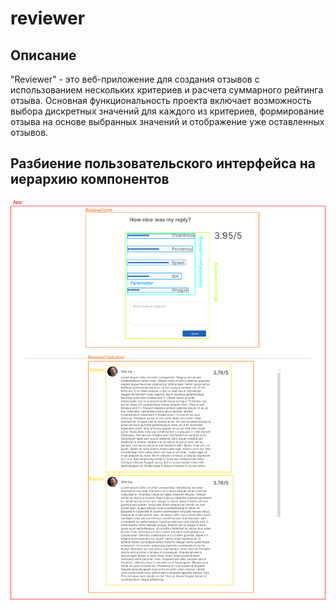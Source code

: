 # reviewer
## Описание
"Reviewer" - это веб-приложение для создания отзывов с использованием нескольких критериев и расчета суммарного рейтинга отзыва. Основная функциональность проекта включает возможность выбора дискретных значений для каждого из критериев, формирование отзыва на основе выбранных значений и отображение уже оставленных отзывов.
## Разбиение пользовательского интерфейса на иерархию компонентов
![reviewer](https://github.com/Romancikh/TravelLinePractice2023/blob/reviewer/images/reviewer.png?raw=true)